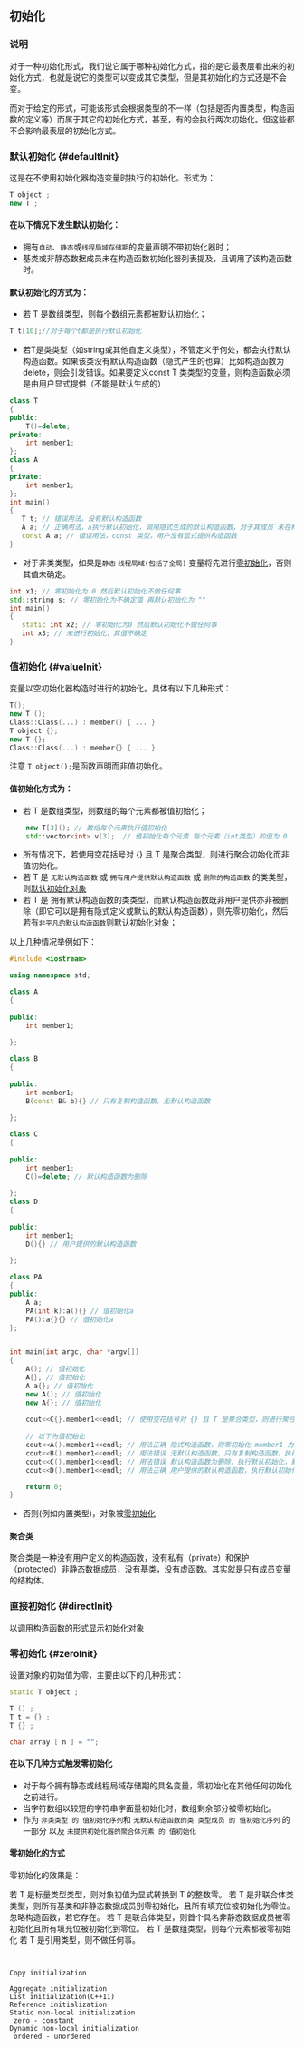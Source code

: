 ## 初始化

### 说明
对于一种初始化形式，我们说它属于哪种初始化方式，指的是它最表层看出来的初始化方式，也就是说它的类型可以变成其它类型，但是其初始化的方式还是不会变。

而对于给定的形式，可能该形式会根据类型的不一样（包括是否内置类型，构造函数的定义等）而属于其它的初始化方式，甚至，有的会执行两次初始化。但这些都不会影响最表层的初始化方式。

### 默认初始化 {#defaultInit}
这是在不使用初始化器构造变量时执行的初始化。形式为：

``` cpp
T object ;
new T ;
```

#### 在以下情况下发生默认初始化：
* 拥有`自动`、`静态`或`线程局域存储期`的变量声明不带初始化器时；
* 基类或非静态数据成员未在构造函数初始化器列表提及，且调用了该构造函数时。

#### 默认初始化的方式为：
* 若 T 是数组类型，则每个数组元素都被默认初始化；

 ``` cpp
 T t[10];//对于每个t都是执行默认初始化
 ```

* 若T是类类型（如string或其他自定义类型），不管定义于何处，都会执行默认构造函数。如果该类没有默认构造函数（隐式产生的也算）比如构造函数为delete，则会引发错误。如果要定义const T 类类型的变量，则构造函数必须是由用户显式提供（不能是默认生成的）

 ``` cpp
 class T
 {
 public:
     T()=delete;
 private:
     int member1;
 };
 class A
 {
 private:
     int member1;
 };
 int main()
 {
    T t; // 错误用法，没有默认构造函数
    A a; // 正确用法，a执行默认初始化，调用隐式生成的默认构造函数，对于其成员`未在构造函数初始化器列表提及`也是执行默认初始化， 其值不确定
    const A a; // 错误用法，const 类型，用户没有显式提供构造函数
 }
 ```

* 对于非类类型，如果是`静态` `线程局域(包括了全局)` 变量将先进行[零初始化](#zeroInit)，否则其值未确定。

 ``` cpp
 int x1; // 零初始化为 0 然后默认初始化不做任何事
 std::string s; // 零初始化为不确定值 再默认初始化为 ""
 int main()
 {
    static int x2; // 零初始化为0 然后默认初始化不做任何事
    int x3; // 未进行初始化，其值不确定
 }
 ```


### 值初始化 {#valueInit}
变量以空初始化器构造时进行的初始化。具体有以下几种形式：

``` cpp
T();	       
new T ();	
Class::Class(...) : member() { ... }	
T object {};	
new T {};	
Class::Class(...) : member{} { ... }	
```

注意 `T object();`是函数声明而非值初始化。

#### 值初始化方式为：
* 若 T 是数组类型，则数组的每个元素都被值初始化；
``` cpp
    new T[3](); // 数组每个元素执行值初始化
    std::vector<int> v(3);  // 值初始化每个元素 每个元素（int类型）的值为 0
```
* 所有情况下，若使用空花括号对 {} 且 T 是聚合类型，则进行聚合初始化而非值初始化。
* 若 T 是 `无默认构造函数` 或 `拥有用户提供默认构造函数` 或 `删除的构造函数` 的类类型，则[默认初始化对象](#defaultInit)
* 若 T 是 拥有默认构造函数的类类型，而默认构造函数既非用户提供亦非被删除（即它可以是拥有隐式定义或默认的默认构造函数），则先零初始化，然后若有`非平凡的默认构造函数`则默认初始化对象；

以上几种情况举例如下：

``` cpp
#include <iostream>

using namespace std;

class A
{
    
public:
    int member1;
    
};

class B
{
    
public:
    int member1;
    B(const B& b){} // 只有复制构造函数，无默认构造函数
    
};

class C
{
    
public:
    int member1;
    C()=delete; // 默认构造函数为删除
    
};
class D
{
    
public:
    int member1;
    D(){} // 用户提供的默认构造函数
    
};

class PA
{
public:
    A a;
    PA(int k):a(){} // 值初始化a
    PA():a{}{} // 值初始化a
};


int main(int argc, char *argv[])
{   
    A(); // 值初始化
    A{}; // 值初始化
    A a{}; // 值初始化
    new A(); // 值初始化
    new A{}; // 值初始化
    
    cout<<C{}.member1<<endl; // 使用空花括号对 {} 且 T 是聚合类型，则进行聚合初始化而非值初始化。 初始化member1 为零
    
    // 以下为值初始化
    cout<<A().member1<<endl; // 用法正确 隐式构造函数，则零初始化 member1 为零
    cout<<B().member1<<endl; // 用法错误 无默认构造函数，只有复制构造函数，执行默认初始化，默认初始化发现没有默认构造函数 所以出错
    cout<<C().member1<<endl; // 用法错误 默认构造函数为删除，执行默认初始化，默认初始化发现没有默认构造函数 所以出错
    cout<<D().member1<<endl; // 用法正确 用户提供的默认构造函数，执行默认初始化，member1也是默认初始化 其值不确定

    return 0;
}

```

* 否则(例如内置类型)，对象被[零初始化](#zeroInit)

#### 聚合类
聚合类是一种没有用户定义的构造函数，没有私有（private）和保护（protected）非静态数据成员，没有基类，没有虚函数。其实就是只有成员变量的结构体。


### 直接初始化 {#directInit}
以调用构造函数的形式显示初始化对象



### 零初始化 {#zeroInit}
设置对象的初始值为零，主要由以下的几种形式：

``` cpp
static T object ;	

T () ;
T t = {} ; 
T {} ;

char array [ n ] = "";	
```

#### 在以下几种方式触发零初始化
*  对于每个拥有静态或线程局域存储期的具名变量，零初始化在其他任何初始化之前进行。
* 当字符数组以较短的字符串字面量初始化时，数组剩余部分被零初始化。
* 作为 `非类类型 的 值初始化序列`和 `无默认构造函数的类 类型成员 的 值初始化序列` 的一部分 以及 `未提供初始化器的聚合体元素 的 值初始化`


#### 零初始化的方式
零初始化的效果是：

若 T 是标量类型类型，则对象初值为显式转换到 T 的整数零。
若 T 是非联合体类类型，则所有基类和非静态数据成员别零初始化，且所有填充位被初始化为零位。忽略构造函数，若它存在。
若 T 是联合体类型，则首个具名非静态数据成员被零初始化且所有填充位被初始化到零位。
若 T 是数组类型，则每个元素都被零初始化
若 T 是引用类型，则不做任何事。


```


Copy initialization

Aggregate initialization
List initialization(C++11)
Reference initialization
Static non-local initialization 
 zero - constant
Dynamic non-local initialization
 ordered - unordered
```